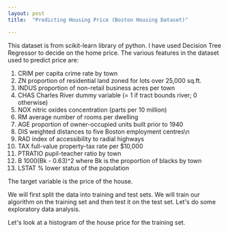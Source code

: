 ```yaml
---
layout: post
title:  "Predicting Housing Price (Boston Housing Dataset)"

---
```


This dataset is from scikit-learn library of python. I have used Decision Tree Regressor to decide on the home price. The various features in the dataset used to predict price are:


1. CRIM     per capita crime rate by town       
2. ZN       proportion of residential land zoned for lots over 25,000 sq.ft.
3. INDUS    proportion of non-retail business acres per town
4. CHAS     Charles River dummy variable (= 1 if tract bounds river; 0 otherwise)
5. NOX      nitric oxides concentration (parts per 10 million)
6. RM       average number of rooms per dwelling        
7. AGE      proportion of owner-occupied units built prior to 1940
8. DIS      weighted distances to five Boston employment centres\n        
9. RAD      index of accessibility to radial highways        
10. TAX      full-value property-tax rate per $10,000        
11. PTRATIO  pupil-teacher ratio by town        
12. B        1000(Bk - 0.63)^2 where Bk is the proportion of blacks by town        
18. LSTAT    % lower status of the population        

The target variable is the price of the house.

We will first split the data into training and test sets. We will train our algorithm on the training set and then test it on the test set.
Let's do some exploratory data analysis. 

Let's look at a histogram of the house price for the training set.

